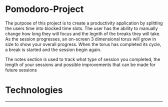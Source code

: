 # Pomodoro-Project

The purpose of this project is to create a productivity application by splitting the users time into blocked time slots. The user has the ability to manually change how long they will focus and the legnth of the breaks they will take. As the session progresses, an on-screen 3 dimensional torus will grow in size to show your overall progress. When the torus has completed its cycle, a break is started and the session begin again. 

The notes section is used to track what type of session you completed, the length of your sessions and possible improvements that can be made for future sessions

# Technologies
---
